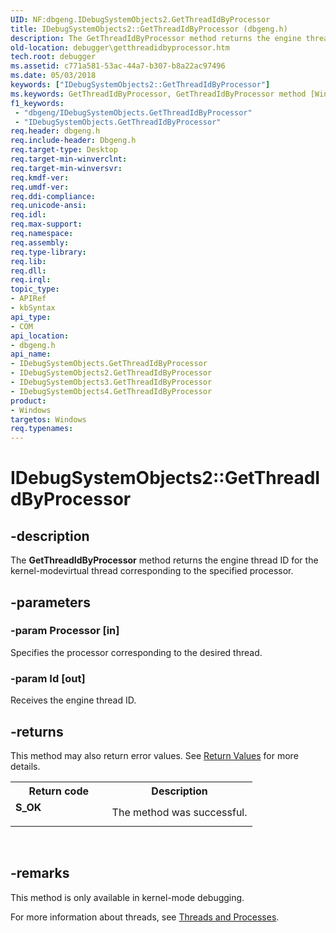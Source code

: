 ```yaml
---
UID: NF:dbgeng.IDebugSystemObjects2.GetThreadIdByProcessor
title: IDebugSystemObjects2::GetThreadIdByProcessor (dbgeng.h)
description: The GetThreadIdByProcessor method returns the engine thread ID for the kernel-modevirtual thread corresponding to the specified processor.
old-location: debugger\getthreadidbyprocessor.htm
tech.root: debugger
ms.assetid: c771a581-53ac-44a7-b307-b8a22ac97496
ms.date: 05/03/2018
keywords: ["IDebugSystemObjects2::GetThreadIdByProcessor"]
ms.keywords: GetThreadIdByProcessor, GetThreadIdByProcessor method [Windows Debugging], GetThreadIdByProcessor method [Windows Debugging],IDebugSystemObjects interface, GetThreadIdByProcessor method [Windows Debugging],IDebugSystemObjects2 interface, GetThreadIdByProcessor method [Windows Debugging],IDebugSystemObjects3 interface, GetThreadIdByProcessor method [Windows Debugging],IDebugSystemObjects4 interface, IDebugSystemObjects interface [Windows Debugging],GetThreadIdByProcessor method, IDebugSystemObjects2 interface [Windows Debugging],GetThreadIdByProcessor method, IDebugSystemObjects2.GetThreadIdByProcessor, IDebugSystemObjects2::GetThreadIdByProcessor, IDebugSystemObjects3 interface [Windows Debugging],GetThreadIdByProcessor method, IDebugSystemObjects3::GetThreadIdByProcessor, IDebugSystemObjects4 interface [Windows Debugging],GetThreadIdByProcessor method, IDebugSystemObjects4::GetThreadIdByProcessor, IDebugSystemObjects::GetThreadIdByProcessor, IDebugSystemObjects_59fff866-93b2-48fb-8f49-bf778e2f0f7f.xml, dbgeng/IDebugSystemObjects2::GetThreadIdByProcessor, dbgeng/IDebugSystemObjects3::GetThreadIdByProcessor, dbgeng/IDebugSystemObjects4::GetThreadIdByProcessor, dbgeng/IDebugSystemObjects::GetThreadIdByProcessor, debugger.getthreadidbyprocessor
f1_keywords:
 - "dbgeng/IDebugSystemObjects.GetThreadIdByProcessor"
 - "IDebugSystemObjects.GetThreadIdByProcessor"
req.header: dbgeng.h
req.include-header: Dbgeng.h
req.target-type: Desktop
req.target-min-winverclnt: 
req.target-min-winversvr: 
req.kmdf-ver: 
req.umdf-ver: 
req.ddi-compliance: 
req.unicode-ansi: 
req.idl: 
req.max-support: 
req.namespace: 
req.assembly: 
req.type-library: 
req.lib: 
req.dll: 
req.irql: 
topic_type:
- APIRef
- kbSyntax
api_type:
- COM
api_location:
- dbgeng.h
api_name:
- IDebugSystemObjects.GetThreadIdByProcessor
- IDebugSystemObjects2.GetThreadIdByProcessor
- IDebugSystemObjects3.GetThreadIdByProcessor
- IDebugSystemObjects4.GetThreadIdByProcessor
product:
- Windows
targetos: Windows
req.typenames: 
---
```


# IDebugSystemObjects2::GetThreadIdByProcessor


## -description


The <b>GetThreadIdByProcessor</b> method returns the engine thread ID for the kernel-modevirtual thread corresponding to the specified processor.


## -parameters




### -param Processor [in]

Specifies the processor corresponding to the desired thread.


### -param Id [out]

Receives the engine thread ID.


## -returns



This method may also return error values.  See <a href="https://docs.microsoft.com/windows-hardware/drivers/debugger/hresult-values">Return Values</a> for more details.

<table>
<tr>
<th>Return code</th>
<th>Description</th>
</tr>
<tr>
<td width="40%">
<dl>
<dt><b>S_OK</b></dt>
</dl>
</td>
<td width="60%">
The method was successful.

</td>
</tr>
</table>
 




## -remarks



This method is only available in kernel-mode debugging.

For more information about threads, see <a href="https://docs.microsoft.com/windows-hardware/drivers/debugger/threads-and-processes">Threads and Processes</a>.



